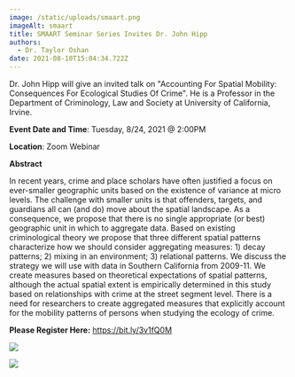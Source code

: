 ```yaml
---
image: /static/uploads/smaart.png
imageAlt: smaart
title: SMAART Seminar Series Invites Dr. John Hipp
authors:
  - Dr. Taylor Oshan
date: 2021-08-10T15:04:34.722Z
---
```

Dr. John Hipp will give an invited talk on "Accounting For Spatial Mobility: Consequences For Ecological Studies Of Crime". He is a Professor in the Department of Criminology, Law and Society at University of California, Irvine.

**Event Date and Time**: Tuesday, 8/24, 2021 @ 2:00PM

**Location**: Zoom Webinar

**Abstract**

In recent years, crime and place scholars have often justified a focus on ever-smaller geographic units based on the existence of variance at micro levels. The challenge with smaller units is that offenders, targets, and guardians all can (and do) move about the spatial landscape. As a consequence, we propose that there is no single appropriate (or best) geographic unit in which to aggregate data. Based on existing criminological theory we propose that three different spatial patterns characterize how we should consider aggregating measures: 1) decay patterns; 2) mixing in an environment; 3) relational patterns. We discuss the strategy we will use with data in Southern California from 2009-11. We create measures based on theoretical expectations of spatial patterns, although the actual spatial extent is empirically determined in this study based on relationships with crime at the street segment level. There is a need for researchers to create aggregated measures that explicitly account for the mobility patterns of persons when studying the ecology of crime.

**Please Register Here:** <https://bit.ly/3v1fQ0M>

![](https://pysal.org/hisp.png)

![](https://www.dropbox.com/s/9j9knxfkiydoij3/smaart_hipp.png)